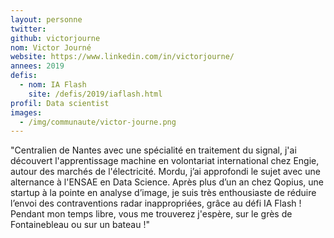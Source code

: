 ```yaml
---
layout: personne
twitter: 
github: victorjourne
nom: Victor Journé
website: https://www.linkedin.com/in/victorjourne/
annees: 2019
defis:
  - nom: IA Flash
    site: /defis/2019/iaflash.html
profil: Data scientist
images:
  - /img/communaute/victor-journe.png
---
```


"Centralien de Nantes avec une spécialité en traitement du signal, j'ai découvert l'apprentissage machine en volontariat international chez Engie, autour des marchés de l'électricité. Mordu, j’ai approfondi le sujet avec une alternance à l'ENSAE en Data Science. Après plus d’un an chez Qopius, une startup à la pointe en analyse d’image, je suis très enthousiaste de réduire l’envoi des contraventions radar inappropriées, grâce au défi IA Flash ! Pendant mon temps libre, vous me trouverez j'espère, sur le grès de Fontainebleau ou sur un bateau !"
